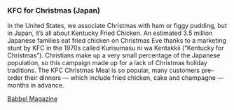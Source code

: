 ### KFC for Christmas (Japan)

In the United States, we associate Christmas with ham or figgy pudding, but in Japan, it’s all about Kentucky Fried Chicken.
An estimated 3.5 million Japanese families eat fried chicken on Christmas Eve thanks to a marketing stunt by KFC in the 1970s
called Kurisumasu ni wa Kentakkii (“Kentucky for Christmas”). Christians make up a very small percentage of the Japanese population,
so this campaign made up for a lack of Christmas holiday traditions. The KFC Christmas Meal is so popular, many customers pre-order
their dinners — which include fried chicken, cake and champagne — months in advance.

[Babbel Magazine](https://www.babbel.com/en/magazine/11-wacky-holiday-traditions-around-the-world)
